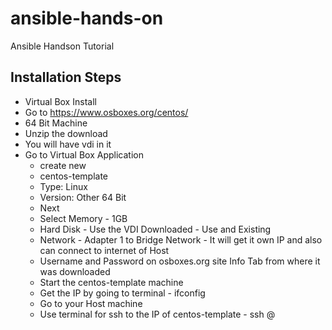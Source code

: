# ansible-hands-on
Ansible Handson Tutorial

## Installation Steps

- Virtual Box Install
- Go to https://www.osboxes.org/centos/
- 64 Bit Machine
- Unzip the download
- You will have vdi in it
- Go to Virtual Box Application
    - create new
    - centos-template
    - Type: Linux
    - Version: Other 64 Bit
    - Next
    - Select Memory - 1GB
    - Hard Disk - Use the VDI Downloaded - Use and Existing
    - Network - Adapter 1 to Bridge Network - It will get it own IP and also can connect to internet of Host
    - Username and Password on osboxes.org site Info Tab from where it was downloaded
    - Start the centos-template machine
    - Get the IP by going to terminal - ifconfig
    - Go to your Host machine
    - Use terminal for ssh to the IP of centos-template - ssh <username>@<ip-of-centos-template>
